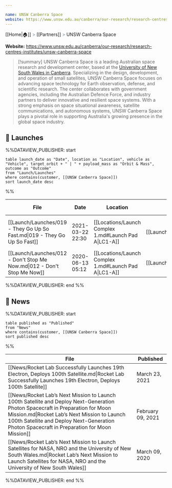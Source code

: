 ```yaml
---

name: UNSW Canberra Space
website: https://www.unsw.edu.au/canberra/our-research/research-centres-institutes/unsw-canberra-space
---
```

[[Home|🏠]] <span style="color: LightSlateGray">></span> [[Partners]] <span style="color: LightSlateGray">></span> UNSW Canberra Space

**Website:** https://www.unsw.edu.au/canberra/our-research/research-centres-institutes/unsw-canberra-space

>[!summary]
UNSW Canberra Space is a leading Australian space research and development center, based at the [University of New South Wales in Canberra](https://www.unsw.edu.au/canberra). Specializing in the design, development, and operation of small satellites, UNSW Canberra Space focuses on advancing space technology for Earth observation, defense, and scientific research. The center collaborates with government agencies, including the Australian Defence Force, and industry partners to deliver innovative and resilient space systems. With a strong emphasis on space situational awareness, satellite communications, and autonomous systems, UNSW Canberra Space plays a pivotal role in supporting Australia's growing presence in the global space industry.

## 🚀 Launches

%%DATAVIEW_PUBLISHER: start
```
table launch_date as "Date", location as "Location", vehicle as "Vehicle", target_orbit + " | " + payload_mass as "Orbit & Mass", outcome as "Outcome"
from "Launch/Launches"
where contains(customer, [[UNSW Canberra Space]])
sort launch_date desc
```
%%

| File                                                                      | Date             | Location                                              | Vehicle                          | Orbit & Mass                         | Outcome   |
| ------------------------------------------------------------------------- | ---------------- | ----------------------------------------------------- | -------------------------------- | ------------------------------------ | --------- |
| [[Launch/Launches/019 - They Go Up So Fast.md\|019 - They Go Up So Fast]] | 2021-03-22 22:30 | [[Locations/Launch Complex 1.md#Launch Pad A\|LC1-A]] | [[Launch/Electron.md\|Electron]] | 450 km and 550 km \| 45° \| Unknown  | ✅ Success |
| [[Launch/Launches/012 - Don't Stop Me Now.md\|012 - Don't Stop Me Now]]   | 2020-06-13 05:12 | [[Locations/Launch Complex 1.md#Launch Pad A\|LC1-A]] | [[Launch/Electron.md\|Electron]] | 570 x 590 km \| 97.75° \| Classified | ✅ Success |

%%DATAVIEW_PUBLISHER: end %%

## 📰 News
%%DATAVIEW_PUBLISHER: start
```
table published as "Published"
from "News"
where contains(customer, [[UNSW Canberra Space]])
sort published desc
```
%%

| File                                                                                                                                                                                                                                                                           | Published         |
| ------------------------------------------------------------------------------------------------------------------------------------------------------------------------------------------------------------------------------------------------------------------------------ | ----------------- |
| [[News/Rocket Lab Successfully Launches 19th Electron, Deploys 100th Satellite.md\|Rocket Lab Successfully Launches 19th Electron, Deploys 100th Satellite]]                                                                                                                   | March 23, 2021    |
| [[News/Rocket Lab’s Next Mission to Launch 100th Satellite and Deploy Next-Generation Photon Spacecraft in Preparation for Moon Mission.md\|Rocket Lab’s Next Mission to Launch 100th Satellite and Deploy Next-Generation Photon Spacecraft in Preparation for Moon Mission]] | February 09, 2021 |
| [[News/Rocket Lab’s Next Mission to Launch Satellites for NASA, NRO and the University of New South Wales.md\|Rocket Lab’s Next Mission to Launch Satellites for NASA, NRO and the University of New South Wales]]                                                             | March 09, 2020    |

%%DATAVIEW_PUBLISHER: end %%